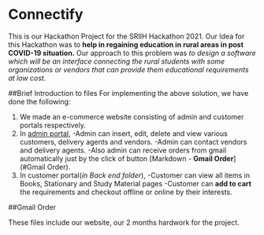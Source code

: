 # Connectify
This is our Hackathon Project for the SRIIH Hackathon 2021.
Our Idea for this Hackathon was to __help in regaining education in rural areas in post COVID-19 situation.__
Our approach to this problem was _to design a software which will be an interface connecting the rural students with some organizations or vendors that can provide them educational requirements at low cost._

##Brief Introduction to files
For implementing the above solution, we have done the following:
1. We made an e-commerce website consisting of admin and customer portals respectively.
2. In [admin portal](https://github.com/neha1609/Connectify/tree/main/Back%20end/admin), 
    -Admin can insert, edit, delete and view various customers, delivery agents and vendors.
    -Admin can contact vendors and delivery agents.
    -Also admin can receive orders from gmail automatically just by the click of button [Markdown - **Gmail Order**](#Gmail Order).
3. In customer portal(_in Back end folder_), 
    -Customer can view all items in Books, Stationary and Study Material pages
    -Customer can **add to cart** the requirements and checkout offline or online by their interests.

##Gmail Order

These files include our website, our 2 months hardwork for the project.
